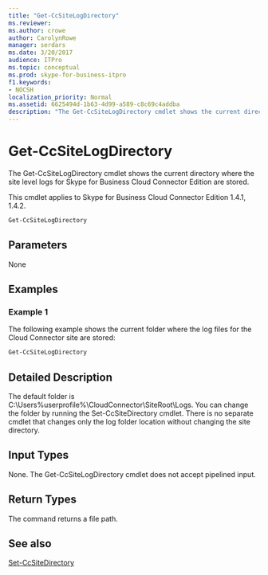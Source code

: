 ```yaml
---
title: "Get-CcSiteLogDirectory"
ms.reviewer: 
ms.author: crowe
author: CarolynRowe
manager: serdars
ms.date: 3/20/2017
audience: ITPro
ms.topic: conceptual
ms.prod: skype-for-business-itpro
f1.keywords:
- NOCSH
localization_priority: Normal
ms.assetid: 6625494d-1b63-4d99-a589-c8c69c4addba
description: "The Get-CcSiteLogDirectory cmdlet shows the current directory where the site level logs for Skype for Business Cloud Connector Edition are stored."
---
```


# Get-CcSiteLogDirectory
 
The Get-CcSiteLogDirectory cmdlet shows the current directory where the site level logs for Skype for Business Cloud Connector Edition are stored. 
  
This cmdlet applies to Skype for Business Cloud Connector Edition 1.4.1, 1.4.2.
  
```powershell
Get-CcSiteLogDirectory
```

## Parameters

None
  
## Examples
<a name="Examples"> </a>

### Example 1

The following example shows the current folder where the log files for the Cloud Connector site are stored:
  
```powershell
Get-CcSiteLogDirectory
```

## Detailed Description
<a name="DetailedDescription"> </a>

The default folder is C:\Users\%userprofile%\CloudConnector\SiteRoot\Logs. You can change the folder by running the Set-CcSiteDirectory cmdlet. There is no separate cmdlet that changes only the log folder location without changing the site directory.
  
## Input Types
<a name="InputTypes"> </a>

None. The Get-CcSiteLogDirectory cmdlet does not accept pipelined input.
  
## Return Types
<a name="ReturnTypes"> </a>

The command returns a file path.
  
## See also
<a name="ReturnTypes"> </a>

[Set-CcSiteDirectory](set-ccsitedirectory.md)
  

